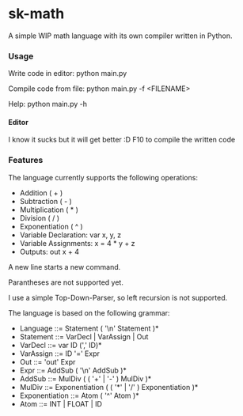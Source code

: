 # sk-math

A simple WIP math language with its own compiler written in Python.

### Usage
Write code in editor:   python main.py

Compile code from file: python main.py -f \<FILENAME\>

Help:                   python main.py -h

#### Editor
I know it sucks but it will get better :D
F10 to compile the written code

### Features

The language currently supports the following operations:
- Addition ( + )
- Subtraction ( - )
- Multiplication ( * )
- Division ( / )
- Exponentiation ( ^ )
- Variable Declaration: var x, y, z
- Variable Assignments: x = 4 * y + z
- Outputs: out x + 4

A new line starts a new command.

Parantheses are not supported yet.

I use a simple Top-Down-Parser, so left recursion is not supported.

The language is based on the following grammar:

- Language ::= Statement ( '\n' Statement )*
- Statement ::= VarDecl | VarAssign | Out
- VarDecl ::= var ID (',' ID)*
- VarAssign ::= ID '=' Expr
- Out ::= 'out' Expr
- Expr ::= AddSub ( '\n' AddSub )*
- AddSub ::= MulDiv ( ( '+' | '-' ) MulDiv )*
- MulDiv ::= Exponentiation ( ( '\*' | '/' ) Exponentiation )*
- Exponentiation ::= Atom ( '^' Atom )*
- Atom ::= INT | FLOAT | ID

